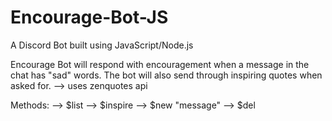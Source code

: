 # Encourage-Bot-JS
A Discord Bot built using JavaScript/Node.js

Encourage Bot will respond with encouragement when a message in the chat has "sad" words.
The bot will also send through inspiring quotes when asked for.
--> uses zenquotes api

Methods:
--> $list
--> $inspire
--> $new "message"
--> $del <index>
